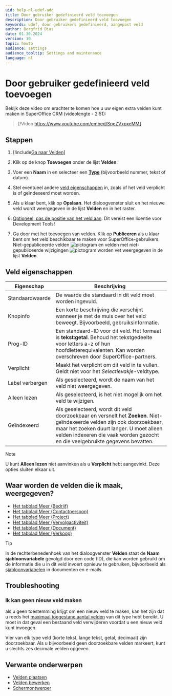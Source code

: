 ```yaml
---
uid: help-nl-udef-add
title: Door gebruiker gedefinieerd veld toevoegen
description: Door gebruiker gedefinieerd veld toevoegen
keywords: udef, door gebruikers gedefinieerd, aangepast veld
author: Bergfrid Dias
date: 01.30.2024
version: 10
topic: howto
audience: settings
audience_tooltip: Settings and maintenance
language: nl
---
```


# Door gebruiker gedefinieerd veld toevoegen

Bekijk deze video om erachter te komen hoe u uw eigen extra velden kunt maken in SuperOffice CRM (videolengte - 2:51):

<!-- markdownlint-disable-next-line MD034 DOCSMD007 -->
> [!Video https://www.youtube.com/embed/SpeZVxpxeMM]

## Stappen

1. [!include[Ga naar Velden](includes/goto-fields.md)]

1. Klik op de knop **Toevoegen** onder de lijst **Velden**.

1. Voer een **Naam** in en selecteer een [**Type**][2] (bijvoorbeeld nummer, tekst of datum).

1. Stel eventueel andere [veld eigenschappen](#properties) in, zoals of het veld verplicht is of geïndexeerd moet worden.

1. Als u klaar bent, klik op **Opslaan**. Het dialoogvenster sluit en het nieuwe veld wordt weergegeven in de lijst **Velden** en in het raster.

1. [Optioneel, pas de positie van het veld aan][3]. Dit vereist een licentie voor Development Tools!

1. Ga door met het toevoegen van velden. Klik op **Publiceren** als u klaar bent om het veld beschikbaar te maken voor SuperOffice-gebruikers. Niet-gepubliceerde velden ![pictogram][img1] en velden met niet-gepubliceerde wijzigingen ![pictogram][img2] worden vet weergegeven in de lijst **Velden**.

## <a id="properties" />Veld eigenschappen

| Eigenschap | Beschrijving |
|---|---|
| Standaardwaarde | De waarde die standaard in dit veld moet worden ingevuld. |
| Knopinfo | Een korte beschrijving die verschijnt wanneer je met de muis over het veld beweegt. Bijvoorbeeld, gebruiksinformatie. |
| Prog-ID | Een standaard-ID voor dit veld. Het formaat is **tekst:getal**. Behoud het tekstgedeelte voor letters a-z of hun hoofdletterequivalenten. Kan worden overschreven door SuperOffice-partners. |
| Verplicht | Maakt het verplicht om dit veld in te vullen. Geldt niet voor het *Selectievakje*-veldtype. |
| Label verbergen | Als geselecteerd, wordt de naam van het veld niet weergegeven. |
| Alleen lezen | Als geselecteerd, is het niet mogelijk om het veld te wijzigen. |
| Geïndexeerd | Als geselecteerd, wordt dit veld doorzoekbaar en versnelt het **Zoeken**. Niet-geïndexeerde velden zijn ook doorzoekbaar, maar het zoeken duurt langer. U moet alleen velden indexeren die vaak worden gezocht en die veelgebruikte gegevens bevatten. |

> [!NOTE]
> U kunt **Alleen lezen** niet aanvinken als u **Verplicht** hebt aangevinkt. Deze opties sluiten elkaar uit.

## Waar worden de velden die ik maak, weergegeven?

* [Het tabblad Meer (Bedrijf)][16]
* [Het tabblad Meer (Contactpersoon)][17]
* [Het tabblad Meer (Project)][13]
* [Het tabblad Meer (Vervolgactiviteit)][14]
* [Het tabblad Meer (Document)][15]
* [Het tabblad Meer (Verkoop)][19]

> [!TIP]
> In de rechterbenedenhoek van het dialoogvenster **Velden** staat de **Naam sjabloonvariabele** gevolgd door een code (ID), die kan worden gebruikt om de informatie die u in dit veld invoert opnieuw te gebruiken, bijvoorbeeld als [sjabloonvariabelen][12] in documenten en e-mails.

## Troubleshooting

### Ik kan geen nieuw veld maken

als u geen toestemming krijgt om een nieuw veld te maken, kan het zijn dat u reeds het [maximaal toegestane aantal velden][1] van dit type hebt bereikt. U moet in dat geval een bestaand veld verwijderen voordat u een nieuw veld kunt invoegen.

Vier van elk type veld (korte tekst, lange tekst, getal, decimaal) zijn doorzoekbaar. Als u bijvoorbeeld geen doorzoekbare velden markeert, kunt u slechts zes decimale velden opgeven.

## Verwante onderwerpen

* [Velden plaatsen][3]
* [Velden bewerken][4]
* [Schermontwerper][11]

<!-- Referenced links -->
[1]: ../learn/udef.md#limit
[2]: ../learn/udef.md#field-types
[3]: edit-udef-layout.md
[4]: edit-udef.md
[11]: ../../ui/screen-designer/learn/index.md
[12]: ../../document/templates/learn/template-variables.md
[13]: ../../project/learn/index.md#more-tab
[14]: ../../diary/learn/follow-ups.md#more-tab
[15]: ../../document/learn/screen/index.md
[16]: ../../company/learn/create.md#more-tab
[17]: ../../contact/learn/create.md#more-tab
[19]: ../../sale/learn/index.md

<!-- Referenced links -->
[img1]: ../../../media/icons/admin/fields-unpublish-new.png
[img2]: ../../../media/icons/admin/fields-unpublish-changed.png
